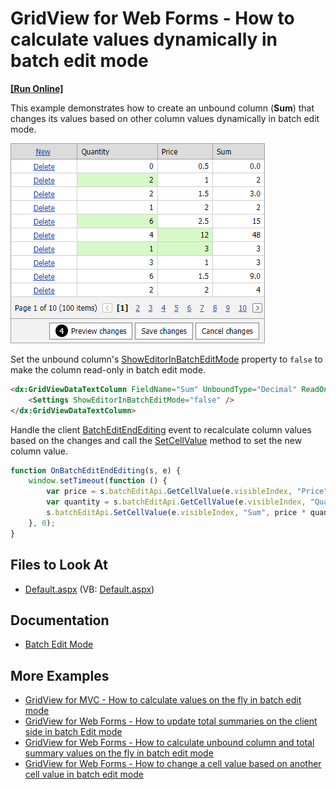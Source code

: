 # GridView for Web Forms - How to calculate values dynamically in batch edit mode

<!-- run online -->
**[[Run Online]](https://codecentral.devexpress.com/t114539/)**
<!-- run online end -->

This example demonstrates how to create an unbound column (**Sum**) that changes its values based on other column values dynamically in batch edit mode.

![Grid View - Modified values](calculate-values-on-the-fly-batch-edit-mode.png)

Set the unbound column's [ShowEditorInBatchEditMode](https://docs.devexpress.com/AspNet/DevExpress.Web.GridDataColumnSettings.ShowEditorInBatchEditMode) property to `false` to make the column read-only in batch edit mode.

```aspx
<dx:GridViewDataTextColumn FieldName="Sum" UnboundType="Decimal" ReadOnly="true">
    <Settings ShowEditorInBatchEditMode="false" />
</dx:GridViewDataTextColumn>
```

Handle the client [BatchEditEndEditing](https://docs.devexpress.com/AspNet/js-ASPxClientGridView.BatchEditEndEditing) event to recalculate column values based on the changes and call the [SetCellValue](https://docs.devexpress.com/AspNet/js-ASPxClientGridViewBatchEditApi.SetCellValue(visibleIndex-columnFieldNameOrId-value)) method to set the new column value.

```js
function OnBatchEditEndEditing(s, e) {
    window.setTimeout(function () {
        var price = s.batchEditApi.GetCellValue(e.visibleIndex, "Price");
        var quantity = s.batchEditApi.GetCellValue(e.visibleIndex, "Quantity");
        s.batchEditApi.SetCellValue(e.visibleIndex, "Sum", price * quantity, null, true);
    }, 0);
}
```

## Files to Look At

<!-- default file list -->
- [Default.aspx](./CS/Default.aspx) (VB: [Default.aspx](./VB/Default.aspx))
<!-- default file list end -->


## Documentation

- [Batch Edit Mode](https://docs.devexpress.com/AspNet/16443/components/grid-view/concepts/edit-data/batch-edit-mode)

## More Examples

- [GridView for MVC - How to calculate values on the fly in batch edit mode](https://github.com/DevExpress-Examples/gridview-batch-edit-how-to-calculate-values-on-the-fly-t124603)
- [GridView for Web Forms - How to update total summaries on the client side in batch Edit mode](https://github.com/DevExpress-Examples/aspxgridview-how-to-update-total-summaries-on-the-client-side-in-batch-edit-mode-t114923)
- [GridView for Web Forms -  How to calculate unbound column and total summary values on the fly in batch edit mode](https://github.com/DevExpress-Examples/aspxgridview-batch-edit-how-to-calculate-unbound-column-and-total-summary-values-on-the-fly-t116925)
- [GridView for Web Forms - How to change a cell value based on another cell value in batch edit mode](https://github.com/DevExpress-Examples/aspxgridview-batch-edit-how-to-change-a-cell-value-based-on-another-cell-value-t558750)